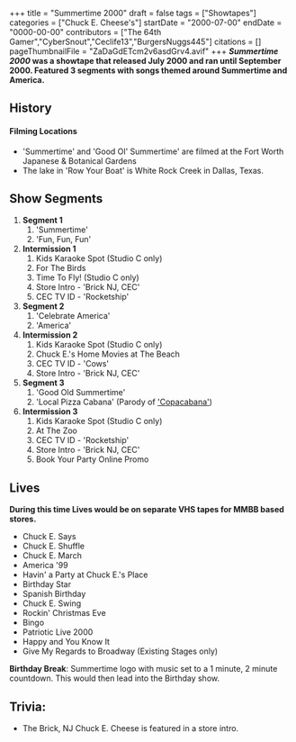 +++
title = "Summertime 2000"
draft = false
tags = ["Showtapes"]
categories = ["Chuck E. Cheese's"]
startDate = "2000-07-00"
endDate = "0000-00-00"
contributors = ["The 64th Gamer","CyberSnout","Ceclife13","BurgersNuggs445"]
citations = []
pageThumbnailFile = "ZaDaGdETcm2v6asdGrv4.avif"
+++
***Summertime 2000* was a showtape that released July 2000 and ran until September 2000.
Featured 3 segments with songs themed around Summertime and America.**

## History

#### Filming Locations

- 'Summertime' and 'Good Ol' Summertime' are filmed at the Fort Worth Japanese & Botanical Gardens
- The lake in 'Row Your Boat' is White Rock Creek in Dallas, Texas.

## Show Segments

1.  **Segment 1**
    1.  'Summertime'
    2.  'Fun, Fun, Fun'
2.  **Intermission 1**
    1.  Kids Karaoke Spot (Studio C only)
    2.  For The Birds
    3.  Time To Fly! (Studio C only)
    4.  Store Intro - 'Brick NJ, CEC'
    5.  CEC TV ID - 'Rocketship'
3.  **Segment 2**
    1.  'Celebrate America'
    2.  'America'
4.  **Intermission 2**
    1.  Kids Karaoke Spot (Studio C only)
    2.  Chuck E.'s Home Movies at The Beach
    3.  CEC TV ID - 'Cows'
    4.  Store Intro - 'Brick NJ, CEC'
5.  **Segment 3**
    1.  'Good Old Summertime'
    2.  'Local Pizza Cabana' (Parody of ['Copacabana'](https://en.wikipedia.org/wiki/Copacabana_(song)))
6.  **Intermission 3**
    1.  Kids Karaoke Spot (Studio C only)
    2.  At The Zoo
    3.  CEC TV ID - 'Rocketship'
    4.  Store Intro - 'Brick NJ, CEC'
    5.  Book Your Party Online Promo

## Lives

**During this time Lives would be on separate VHS tapes for MMBB based stores.**

- Chuck E. Says
- Chuck E. Shuffle
- Chuck E. March
- America '99
- Havin' a Party at Chuck E.'s Place
- Birthday Star
- Spanish Birthday
- Chuck E. Swing
- Rockin' Christmas Eve
- Bingo
- Patriotic Live 2000
- Happy and You Know It
- Give My Regards to Broadway (Existing Stages only)

**Birthday Break**: Summertime logo with music set to a 1 minute, 2 minute countdown. This would then lead into the Birthday show.

## Trivia:

- The Brick, NJ Chuck E. Cheese is featured in a store intro.
